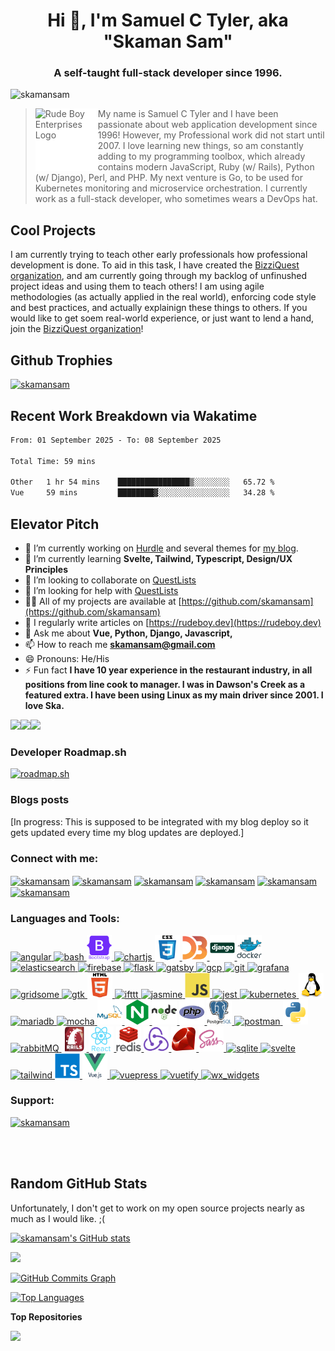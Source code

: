 <h1 align="center">Hi 👋, I'm Samuel C Tyler, aka "Skaman Sam"</h1>
<h3 align="center">A self-taught full-stack developer since 1996.</h3>

<p align="left"> <img src="https://komarev.com/ghpvc/?username=skamansam&label=Profile%20views&color=0e75b6&style=flat" alt="skamansam" /> </p>



> <div style="background-color: #ccc;" align="left" width="100" height="100">
>  <img src="https://rudeboy.dev/rbe_logo.gif" alt="Rude Boy Enterprises Logo" align="left" width="100" height="100" style="background-color: white;"/>
> </div>
>    My name is Samuel C Tyler and I have been passionate about
>    web application development since 1996! However, my
>    Professional work did not start until 2007. I love
>    learning new things, so am constantly adding to my
>    programming toolbox, which already contains modern JavaScript,
>    Ruby (w/ Rails), Python (w/ Django), Perl, and PHP. My
>    next venture is Go, to be used for Kubernetes monitoring
>    and microservice orchestration. I currently work as a 
>    full-stack developer, who sometimes wears a DevOps hat.

## Cool Projects
I am currently trying to teach other early professionals how professional development is done. 
To aid in this task, I have created the  [BizziQuest organization](https://github.com/organizations/BizziQuest), and am currently 
going through my backlog of unfinushed project ideas and using them to teach others! I am using
agile methodologies (as actually applied in the real world), enforcing code style and best practices,
and actually explainign these things to others. If you would like to get soem real-world experience,
or just want to lend a hand, join the [BizziQuest organization](https://github.com/organizations/BizziQuest)!

## Github Trophies
<p align="left"> <a href="https://github.com/ryo-ma/github-profile-trophy"><img src="https://github-profile-trophy.vercel.app/?username=skamansam&margin-w=15&margin-h=10&column=6&no-bg=true&no-frame=true&theme=discord" alt="skamansam" /></a> </p>

## Recent Work Breakdown via Wakatime
<!--START_SECTION:waka-->

```txt
From: 01 September 2025 - To: 08 September 2025

Total Time: 59 mins

Other   1 hr 54 mins    ████████████████▒░░░░░░░░   65.72 %
Vue     59 mins         ████████▓░░░░░░░░░░░░░░░░   34.28 %
```

<!--END_SECTION:waka-->

## Elevator Pitch
- 🔭 I’m currently working on [Hurdle](https://github.com/skamansam/hurdle) and several themes for [my blog](https://rudeboy.dev).
- 🌱 I’m currently learning **Svelte, Tailwind, Typescript, Design/UX Principles**
- 👯 I’m looking to collaborate on [QuestLists](https://github.com/BizziQuest/QuestListsFB)
- 🤝 I’m looking for help with [QuestLists](https://github.com/BizziQuest/QuestListsFB)
- 👨‍💻 All of my projects are available at [https://github.com/skamansam](https://github.com/skamansam)
- 📝 I regularly write articles on [https://rudeboy.dev](https://rudeboy.dev)
- 💬 Ask me about **Vue, Python, Django, Javascript,**
- 📫 How to reach me **skamansam@gmail.com**
- 😄 Pronouns: He/His
- ⚡ Fun fact **I have 10 year experience in the restaurant industry, in all positions from line cook to manager. I was in Dawson's Creek as a featured extra. I have been using Linux as my main driver since 2001. I love Ska.**


<a href="https://www.github.com/skamansam" target="_blank" rel="noreferrer"><img
src="https://img.shields.io/github/followers/skamansam?logo=github&style=for-the-badge&color=a855f7&labelColor=1c1917" /></a><a href="https://www.twitter.com/skamansam" target="_blank" rel="noreferrer"><img
src="https://img.shields.io/twitter/follow/skamansam?logo=twitter&style=for-the-badge&color=a855f7&labelColor=1c1917"
/></a><a href="https://www.twitch.tv/skamansam" target="_blank" rel="noreferrer"><img
src="https://img.shields.io/twitch/status/skamansam?logo=twitchsx&style=for-the-badge&color=a855f7&labelColor=1c1917&label=TWITCH+STATUS" /></a>

### Developer Roadmap.sh

[![roadmap.sh](https://roadmap.sh/card/tall/670f2a24791f57dd602d4dad?variant=dark)](https://roadmap.sh)

### Blogs posts
<!-- BLOG-POST-LIST:START -->
[In progress: This is supposed to be integrated with my blog deploy so it gets updated every time my blog updates are deployed.]
<!-- BLOG-POST-LIST:END -->

<h3 align="left">Connect with me:</h3>
<p align="left">
<a href="https://codepen.io/skamansam" target="blank"><img align="center" src="https://raw.githubusercontent.com/rahuldkjain/github-profile-readme-generator/master/src/images/icons/Social/codepen.svg" alt="skamansam" height="30" width="40" /></a>
<a href="https://dev.to/skamansam" target="blank"><img align="center" src="https://raw.githubusercontent.com/rahuldkjain/github-profile-readme-generator/master/src/images/icons/Social/devto.svg" alt="skamansam" height="30" width="40" /></a>
<a href="https://linkedin.com/in/skamansam" target="blank"><img align="center" src="https://raw.githubusercontent.com/rahuldkjain/github-profile-readme-generator/master/src/images/icons/Social/linked-in-alt.svg" alt="skamansam" height="30" width="40" /></a>
<a href="https://stackoverflow.com/users/skamansam" target="blank"><img align="center" src="https://raw.githubusercontent.com/rahuldkjain/github-profile-readme-generator/master/src/images/icons/Social/stack-overflow.svg" alt="skamansam" height="30" width="40" /></a>
<a href="https://fb.com/skamansam" target="blank"><img align="center" src="https://raw.githubusercontent.com/rahuldkjain/github-profile-readme-generator/master/src/images/icons/Social/facebook.svg" alt="skamansam" height="30" width="40" /></a>
<a href="https://www.youtube.com/c/skamansam" target="blank"><img align="center" src="https://raw.githubusercontent.com/rahuldkjain/github-profile-readme-generator/master/src/images/icons/Social/youtube.svg" alt="skamansam" height="30" width="40" /></a>
</p>

<h3 align="left">Languages and Tools:</h3>
<p align="left"> <a href="https://angular.io" target="_blank" rel="noreferrer"> <img src="https://angular.io/assets/images/logos/angular/angular.svg" alt="angular" width="40" height="40"/> </a> <a href="https://www.gnu.org/software/bash/" target="_blank" rel="noreferrer"> <img src="https://www.vectorlogo.zone/logos/gnu_bash/gnu_bash-icon.svg" alt="bash" width="40" height="40"/> </a> <a href="https://getbootstrap.com" target="_blank" rel="noreferrer"> <img src="https://raw.githubusercontent.com/devicons/devicon/master/icons/bootstrap/bootstrap-plain-wordmark.svg" alt="bootstrap" width="40" height="40"/> </a> <a href="https://www.chartjs.org" target="_blank" rel="noreferrer"> <img src="https://www.chartjs.org/media/logo-title.svg" alt="chartjs" width="40" height="40"/> </a> <a href="https://www.w3schools.com/css/" target="_blank" rel="noreferrer"> <img src="https://raw.githubusercontent.com/devicons/devicon/master/icons/css3/css3-original-wordmark.svg" alt="css3" width="40" height="40"/> </a> <a href="https://d3js.org/" target="_blank" rel="noreferrer"> <img src="https://raw.githubusercontent.com/devicons/devicon/master/icons/d3js/d3js-original.svg" alt="d3js" width="40" height="40"/> </a> <a href="https://www.djangoproject.com/" target="_blank" rel="noreferrer"> <img src="https://raw.githubusercontent.com/devicons/devicon/master/icons/django/django-original.svg" alt="django" width="40" height="40"/> </a> <a href="https://www.docker.com/" target="_blank" rel="noreferrer"> <img src="https://raw.githubusercontent.com/devicons/devicon/master/icons/docker/docker-original-wordmark.svg" alt="docker" width="40" height="40"/> </a> <a href="https://www.elastic.co" target="_blank" rel="noreferrer"> <img src="https://www.vectorlogo.zone/logos/elastic/elastic-icon.svg" alt="elasticsearch" width="40" height="40"/> </a> <a href="https://firebase.google.com/" target="_blank" rel="noreferrer"> <img src="https://www.vectorlogo.zone/logos/firebase/firebase-icon.svg" alt="firebase" width="40" height="40"/> </a> <a href="https://flask.palletsprojects.com/" target="_blank" rel="noreferrer"> <img src="https://www.vectorlogo.zone/logos/pocoo_flask/pocoo_flask-icon.svg" alt="flask" width="40" height="40"/> </a> <a href="https://www.gatsbyjs.com/" target="_blank" rel="noreferrer"> <img src="https://www.vectorlogo.zone/logos/gatsbyjs/gatsbyjs-icon.svg" alt="gatsby" width="40" height="40"/> </a> <a href="https://cloud.google.com" target="_blank" rel="noreferrer"> <img src="https://www.vectorlogo.zone/logos/google_cloud/google_cloud-icon.svg" alt="gcp" width="40" height="40"/> </a> <a href="https://git-scm.com/" target="_blank" rel="noreferrer"> <img src="https://www.vectorlogo.zone/logos/git-scm/git-scm-icon.svg" alt="git" width="40" height="40"/> </a> <a href="https://grafana.com" target="_blank" rel="noreferrer"> <img src="https://www.vectorlogo.zone/logos/grafana/grafana-icon.svg" alt="grafana" width="40" height="40"/> </a> <a href="https://gridsome.org/" target="_blank" rel="noreferrer"> <img src="https://www.vectorlogo.zone/logos/gridsome/gridsome-icon.svg" alt="gridsome" width="40" height="40"/> </a> <a href="https://www.gtk.org/" target="_blank" rel="noreferrer"> <img src="https://upload.wikimedia.org/wikipedia/commons/7/71/GTK_logo.svg" alt="gtk" width="40" height="40"/> </a> <a href="https://www.w3.org/html/" target="_blank" rel="noreferrer"> <img src="https://raw.githubusercontent.com/devicons/devicon/master/icons/html5/html5-original-wordmark.svg" alt="html5" width="40" height="40"/> </a> <a href="https://ifttt.com/" target="_blank" rel="noreferrer"> <img src="https://www.vectorlogo.zone/logos/ifttt/ifttt-ar21.svg" alt="ifttt" width="40" height="40"/> </a> <a href="https://jasmine.github.io/" target="_blank" rel="noreferrer"> <img src="https://www.vectorlogo.zone/logos/jasmine/jasmine-icon.svg" alt="jasmine" width="40" height="40"/> </a> <a href="https://developer.mozilla.org/en-US/docs/Web/JavaScript" target="_blank" rel="noreferrer"> <img src="https://raw.githubusercontent.com/devicons/devicon/master/icons/javascript/javascript-original.svg" alt="javascript" width="40" height="40"/> </a> <a href="https://jestjs.io" target="_blank" rel="noreferrer"> <img src="https://www.vectorlogo.zone/logos/jestjsio/jestjsio-icon.svg" alt="jest" width="40" height="40"/> </a> <a href="https://kubernetes.io" target="_blank" rel="noreferrer"> <img src="https://www.vectorlogo.zone/logos/kubernetes/kubernetes-icon.svg" alt="kubernetes" width="40" height="40"/> </a> <a href="https://www.linux.org/" target="_blank" rel="noreferrer"> <img src="https://raw.githubusercontent.com/devicons/devicon/master/icons/linux/linux-original.svg" alt="linux" width="40" height="40"/> </a> <a href="https://mariadb.org/" target="_blank" rel="noreferrer"> <img src="https://www.vectorlogo.zone/logos/mariadb/mariadb-icon.svg" alt="mariadb" width="40" height="40"/> </a> <a href="https://mochajs.org" target="_blank" rel="noreferrer"> <img src="https://www.vectorlogo.zone/logos/mochajs/mochajs-icon.svg" alt="mocha" width="40" height="40"/> </a> <a href="https://www.mysql.com/" target="_blank" rel="noreferrer"> <img src="https://raw.githubusercontent.com/devicons/devicon/master/icons/mysql/mysql-original-wordmark.svg" alt="mysql" width="40" height="40"/> </a> <a href="https://www.nginx.com" target="_blank" rel="noreferrer"> <img src="https://raw.githubusercontent.com/devicons/devicon/master/icons/nginx/nginx-original.svg" alt="nginx" width="40" height="40"/> </a> <a href="https://nodejs.org" target="_blank" rel="noreferrer"> <img src="https://raw.githubusercontent.com/devicons/devicon/master/icons/nodejs/nodejs-original-wordmark.svg" alt="nodejs" width="40" height="40"/> </a> <a href="https://www.php.net" target="_blank" rel="noreferrer"> <img src="https://raw.githubusercontent.com/devicons/devicon/master/icons/php/php-original.svg" alt="php" width="40" height="40"/> </a> <a href="https://www.postgresql.org" target="_blank" rel="noreferrer"> <img src="https://raw.githubusercontent.com/devicons/devicon/master/icons/postgresql/postgresql-original-wordmark.svg" alt="postgresql" width="40" height="40"/> </a> <a href="https://postman.com" target="_blank" rel="noreferrer"> <img src="https://www.vectorlogo.zone/logos/getpostman/getpostman-icon.svg" alt="postman" width="40" height="40"/> </a> <a href="https://www.python.org" target="_blank" rel="noreferrer"> <img src="https://raw.githubusercontent.com/devicons/devicon/master/icons/python/python-original.svg" alt="python" width="40" height="40"/> </a> <a href="https://www.rabbitmq.com" target="_blank" rel="noreferrer"> <img src="https://www.vectorlogo.zone/logos/rabbitmq/rabbitmq-icon.svg" alt="rabbitMQ" width="40" height="40"/> </a> <a href="https://rubyonrails.org" target="_blank" rel="noreferrer"> <img src="https://raw.githubusercontent.com/devicons/devicon/master/icons/rails/rails-original-wordmark.svg" alt="rails" width="40" height="40"/> </a> <a href="https://reactjs.org/" target="_blank" rel="noreferrer"> <img src="https://raw.githubusercontent.com/devicons/devicon/master/icons/react/react-original-wordmark.svg" alt="react" width="40" height="40"/> </a> <a href="https://redis.io" target="_blank" rel="noreferrer"> <img src="https://raw.githubusercontent.com/devicons/devicon/master/icons/redis/redis-original-wordmark.svg" alt="redis" width="40" height="40"/> </a> <a href="https://redux.js.org" target="_blank" rel="noreferrer"> <img src="https://raw.githubusercontent.com/devicons/devicon/master/icons/redux/redux-original.svg" alt="redux" width="40" height="40"/> </a> <a href="https://www.ruby-lang.org/en/" target="_blank" rel="noreferrer"> <img src="https://raw.githubusercontent.com/devicons/devicon/master/icons/ruby/ruby-original.svg" alt="ruby" width="40" height="40"/> </a> <a href="https://sass-lang.com" target="_blank" rel="noreferrer"> <img src="https://raw.githubusercontent.com/devicons/devicon/master/icons/sass/sass-original.svg" alt="sass" width="40" height="40"/> </a> <a href="https://www.sqlite.org/" target="_blank" rel="noreferrer"> <img src="https://www.vectorlogo.zone/logos/sqlite/sqlite-icon.svg" alt="sqlite" width="40" height="40"/> </a> <a href="https://svelte.dev" target="_blank" rel="noreferrer"> <img src="https://upload.wikimedia.org/wikipedia/commons/1/1b/Svelte_Logo.svg" alt="svelte" width="40" height="40"/> </a> <a href="https://tailwindcss.com/" target="_blank" rel="noreferrer"> <img src="https://www.vectorlogo.zone/logos/tailwindcss/tailwindcss-icon.svg" alt="tailwind" width="40" height="40"/> </a> <a href="https://www.typescriptlang.org/" target="_blank" rel="noreferrer"> <img src="https://raw.githubusercontent.com/devicons/devicon/master/icons/typescript/typescript-original.svg" alt="typescript" width="40" height="40"/> </a> <a href="https://vuejs.org/" target="_blank" rel="noreferrer"> <img src="https://raw.githubusercontent.com/devicons/devicon/master/icons/vuejs/vuejs-original-wordmark.svg" alt="vuejs" width="40" height="40"/> </a> <a href="https://vuepress.vuejs.org/" target="_blank" rel="noreferrer"> <img src="https://raw.githubusercontent.com/AliasIO/wappalyzer/master/src/drivers/webextension/images/icons/VuePress.svg" alt="vuepress" width="40" height="40"/> </a> <a href="https://vuetifyjs.com/en/" target="_blank" rel="noreferrer"> <img src="https://bestofjs.org/logos/vuetify.svg" alt="vuetify" width="40" height="40"/> </a> <a href="https://www.wxwidgets.org/" target="_blank" rel="noreferrer"> <img src="https://upload.wikimedia.org/wikipedia/commons/b/bb/WxWidgets.svg" alt="wx_widgets" width="40" height="40"/> </a> </p>

<h3 align="left">Support:</h3>
<p><a href="https://www.buymeacoffee.com/skamansam"><img src="https://cdn.buymeacoffee.com/buttons/v2/default-yellow.png" height="50" width="210" alt="skamansam" /></a></p><br><br>

## Random GitHub Stats

Unfortunately, I don't get to work on my open source projects nearly as much as I would like. ;(

<a href="http://www.github.com/skamansam"><img src="https://github-readme-stats.vercel.app/api?username=skamansam&show_icons=true&hide=&count_private=true&title_color=a855f7&text_color=ffffff&icon_color=a855f7&bg_color=1c1917&hide_border=true&show_icons=true" alt="skamansam's GitHub stats" /></a>

<a href="http://www.github.com/skamansam"><img src="https://github-readme-streak-stats.herokuapp.com/?user=skamansam&stroke=ffffff&background=1c1917&ring=a855f7&fire=a855f7&currStreakNum=ffffff&currStreakLabel=a855f7&sideNums=ffffff&sideLabels=ffffff&dates=ffffff&hide_border=true" /></a>

<a href="http://www.github.com/skamansam"><img src="https://github-readme-activity-graph.cyclic.app/graph?username=skamansam&bg_color=1c1917&color=ffffff&line=a855f7&point=ffffff&area_color=1c1917&area=true&hide_border=true&custom_title=GitHub%20Commits%20Graph" alt="GitHub Commits Graph" /></a>

<a href="https://github.com/skamansam" align="left"><img src="https://github-readme-stats.vercel.app/api/top-langs/?username=skamansam&langs_count=10&title_color=a855f7&text_color=ffffff&icon_color=a855f7&bg_color=1c1917&hide_border=true&locale=en&custom_title=Top%20%Languages" alt="Top Languages" /></a>

<b>Top Repositories</b>

<div width="100%" align="center"><a href="https://github.com/skamansam/skamansam.github.io" align="left"><img align="left" width="45%" src="https://github-readme-stats.vercel.app/api/pin/?username=skamansam&repo=skamansam.github.io&title_color=a855f7&text_color=ffffff&icon_color=a855f7&bg_color=1c1917&hide_border=true&locale=en" /></a></div><br /><br /><br /><br /><br /><br /><br />


